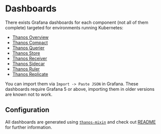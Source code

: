 # Dashboards

There exists Grafana dashboards for each component (not all of them complete) targeted for environments running Kubernetes:

- [Thanos Overview](thanos-overview.json)
- [Thanos Compact](thanos-compactor.json)
- [Thanos Querier](thanos-querier.json)
- [Thanos Store](thanos-store.json)
- [Thanos Receiver](thanos-receiver.json)
- [Thanos Sidecar](thanos-sidecar.json)
- [Thanos Ruler](thanos-ruler.json)
- [Thanos Replicate](thanos-replicate.json)

You can import them via `Import -> Paste JSON` in Grafana.
These dashboards require Grafana 5 or above, importing them in older versions are known not to work.

## Configuration

All dashboards are generated using [`thanos-mixin`](https://github.com/thanos-io/thanos/tree/master/mixin/thanos) and check out [README](https://github.com/thanos-io/thanos/tree/master/mixin/thanos/README.md) for further information.

